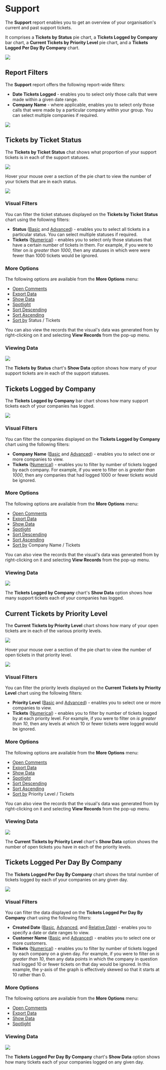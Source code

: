 # Support

The **Support** report enables you to get an overview of your organisation's current and past support tickets. 

It comprises a **Tickets by Status** pie chart, a **Tickets Logged by Company** bar chart, a **Current Tickets by Priority Level**  pie chart, and a **Tickets Logged Per Day By Company** chart.

<a href="../images/reports/support2.png" target="_blank">
    <img src="../images/reports/support2.png"/>
</a>

## Report Filters

The **Support** report offers the following report-wide filters:

* **Date Tickets Logged** - enables you to select only those calls that were made within a given date range.
* **Company Name** - where applicable, enables you to select only those calls that were made by a particular company within your group. You can select multiple companies if required.

<a href="../images/reports/support-left-filter2.png" target="_blank">
    <img src="../images/reports/support-left-filter2.png"/>
</a>

## Tickets by Ticket Status

The **Tickets by Ticket Status** chat shows what proportion of your support tickets is in each of the support statuses.

<a href="../images/reports/support-by-status2.png" target="_blank">
    <img src="../images/reports/support-by-status2.png"/>
</a>

Hover your mouse over a section of the pie chart to view the number of your tickets that are in each status.

<a href="../images/reports/support-by-status-highlight2.png" target="_blank">
    <img src="../images/reports/support-by-status-highlight2.png"/>
</a>

### Visual Filters

You can filter the ticket statuses displayed on the **Tickets by Ticket Status** chart using the following filters:

* **Status** ([Basic](/reports/filters-options.html#using-basic-filters) and [Advanced](/reports/filters-options.html#using-advanced-filters)) - enables you to select all tickets in a particular status. You can select multiple statuses if required.
* **Tickets** ([Numerical](/reports/filters-options.html#using-numerical-filters)) - enables you to select only those statuses that have a certain number of tickets in them. For example, if you were to filter on *is greater than 1000*, then any statuses in which were were fewer than 1000 tickets would be ignored.

### More Options

The following options are available from the **More Options** menu:

* [Open Comments](/reports/filters-options.html#open-comments)
* [Export Data](/reports/filters-options.html#export-data)
* [Show Data](/reports/filters-options.html#show-data)
* [Spotlight](/reports/filters-options.html#spotlight)
* [Sort Descending](/reports/filters-options.html#sort-descending--ascending--sort-by)
* [Sort Ascending](/reports/filters-options.html#sort-descending--ascending--sort-by)
* [Sort by](/reports/filters-options.html#sort-descending--ascending--sort-by) Status / Tickets

You can also view the records that the visual's data was generated from by right-clicking on it and selecting **View Records** from the pop-up menu.

### Viewing Data

<a href="../images/reports/support-by-status-data.png" target="_blank">
    <img src="../images/reports/support-by-status-data.png"/>
</a>

The **Tickets by Status** chart's **Show Data** option shows how many of your support tickets are in each of the support statuses.

## Tickets Logged by Company

The **Tickets Logged by Company** bar chart shows how many support tickets each of your companies has logged.

<a href="../images/reports/support-by-company.png" target="_blank">
    <img src="../images/reports/support-by-company.png"/>
</a>

### Visual Filters

You can filter the companies displayed on the **Tickets Logged by Company** chart using the following filters:

* **Company Name** ([Basic](/reports/filters-options.html#using-basic-filters) and [Advanced](/reports/filters-options.html#using-advanced-filters)) - enables you to select one or more companies to view.
* **Tickets** ([Numerical](/reports/filters-options.html#using-numerical-filters)) - enables you to filter by number of tickets logged by each company. For example, if you were to filter on *is greater than 1000*, then any companies that had logged 1000 or fewer tickets would be ignored.

### More Options

The following options are available from the **More Options** menu:

* [Open Comments](/reports/filters-options.html#open-comments)
* [Export Data](/reports/filters-options.html#export-data)
* [Show Data](/reports/filters-options.html#show-data)
* [Spotlight](/reports/filters-options.html#spotlight)
* [Sort Descending](/reports/filters-options.html#sort-descending--ascending--sort-by)
* [Sort Ascending](/reports/filters-options.html#sort-descending--ascending--sort-by)
* [Sort by](/reports/filters-options.html#sort-descending--ascending--sort-by) Company Name / Tickets

You can also view the records that the visual's data was generated from by right-clicking on it and selecting **View Records** from the pop-up menu.

### Viewing Data

<a href="../images/reports/support-by-company-data.png" target="_blank">
    <img src="../images/reports/support-by-company-data.png"/>
</a>

The **Tickets Logged by Company** chart's **Show Data** option shows how many support tickets each of your companies has logged.

## Current Tickets by Priority Level

The **Current Tickets by Priority Level** chart shows how many of your open tickets are in each of the various priority levels.

<a href="../images/reports/support-priority2.png" target="_blank">
    <img src="../images/reports/support-priority2.png"/>
</a>

Hover your mouse over a section of the pie chart to view the number of open tickets in that priority level.

<a href="../images/reports/support-priority-highlight2.png" target="_blank">
    <img src="../images/reports/support-priority-highlight2.png"/>
</a>

### Visual Filters

You can filter the priority levels displayed on the **Current Tickets by Priority Level** chart using the following filters:

* **Priority Level** ([Basic](/reports/filters-options.html#using-basic-filters) and [Advanced](/reports/filters-options.html#using-advanced-filters)) - enables you to select one or more companies to view.
* **Tickets** ([Numerical](/reports/filters-options.html#using-numerical-filters)) - enables you to filter by number of tickets logged by at each priority level. For example, if you were to filter on *is greater than 10*, then any levels at which 10 or fewer tickets were logged would be ignored.

### More Options

The following options are available from the **More Options** menu:

* [Open Comments](/reports/filters-options.html#open-comments)
* [Export Data](/reports/filters-options.html#export-data)
* [Show Data](/reports/filters-options.html#show-data)
* [Spotlight](/reports/filters-options.html#spotlight)
* [Sort Descending](/reports/filters-options.html#sort-descending--ascending--sort-by)
* [Sort Ascending](/reports/filters-options.html#sort-descending--ascending--sort-by)
* [Sort by](/reports/filters-options.html#sort-descending--ascending--sort-by) Priority Level / Tickets

You can also view the records that the visual's data was generated from by right-clicking on it and selecting **View Records** from the pop-up menu.

### Viewing Data

<a href="../images/reports/support-priority-data.png" target="_blank">
    <img src="../images/reports/support-priority-data.png"/>
</a>

The **Current Tickets by Priority Level** chart's **Show Data** option shows the number of open tickets you have in each of the priority levels.

## Tickets Logged Per Day By Company

The **Tickets Logged Per Day By Company** chart shows the total number of tickets logged by each of your companies on any given day.

<a href="../images/reports/support-per-day.png" target="_blank">
    <img src="../images/reports/support-per-day.png"/>
</a>

### Visual Filters

You can filter the data displayed on the **Tickets Logged Per Day By Company** chart using the following filters:

* **Created Date** ([Basic](/reports/filters-options.html#using-basic-filters), [Advanced](/reports/filters-options.html#using-advanced-filters), and [Relative Date](/reports/filters-options.html#using-relative-date-filters)) - enables you to specify a date or date ranges to view.
* **Customer Name** ([Basic](/reports/filters-options.html#using-basic-filters) and [Advanced](/reports/filters-options.html#using-advanced-filters)) - enables you to select one or more customers.
* **Tickets** ([Numerical](/reports/filters-options.html#using-numerical-filters)) - enables you to filter by number of tickets logged by each company on a given day. For example, if you were to filter on *is greater than 10*, then any data points in which the company in question had logged 10 or fewer tickets on that day would be ignored. In this example, the y-axis of the graph is effectively skewed so that it starts at 10 rather than 0.

### More Options

The following options are available from the **More Options** menu:

* [Open Comments](/reports/filters-options.html#open-comments)
* [Export Data](/reports/filters-options.html#export-data)
* [Show Data](/reports/filters-options.html#show-data)
* [Spotlight](/reports/filters-options.html#spotlight)

### Viewing Data

<a href="../images/reports/support-per-day-data.png" target="_blank">
    <img src="../images/reports/support-per-day-data.png"/>
</a>

The **Tickets Logged Per Day By Company** chart's **Show Data** option shows how many tickets each of your companies logged on any given day.